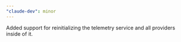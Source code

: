 ```yaml
---
"claude-dev": minor
---
```


Added support for reinitializing the telemetry service and all providers inside of it.
